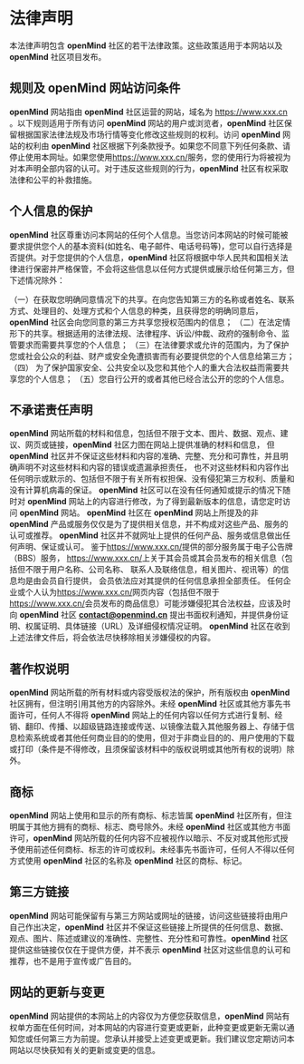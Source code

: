 # 法律声明

本法律声明包含 **openMind** 社区的若干法律政策。这些政策适用于本网站以及 **openMind** 社区项目发布。

## 规则及 openMind 网站访问条件

**openMind** 网站指由 **openMind** 社区运营的网站，域名为 <https://www.xxx.cn> 。以下规则适用于所有访问 **openMind** 网站的用户或浏览者，**openMind** 社区保留根据国家法律法规及市场行情等变化修改这些规则的权利。访问 **openMind** 网站的权利由 **openMind** 社区根据下列条款授予。如果您不同意下列任何条款、请停止使用本网址。如果您使用<https://www.xxx.cn/>服务，您的使用行为将被视为对本声明全部内容的认可。对于违反这些规则的行为，**openMind** 社区有权采取法律和公平的补救措施。

## 个人信息的保护

**openMind** 社区尊重访问本网站的任何个人信息。当您访问本网站的时候可能被要求提供您个人的基本资料(如姓名、电子邮件、电话号码等)，您可以自行选择是否提供。对于您提供的个人信息，**openMind** 社区将根据中华人民共和国相关法律进行保密并严格保管，不会将这些信息以任何方式提供或展示给任何第三方，但下述情况除外：

（一）在获取您明确同意情况下的共享。在向您告知第三方的名称或者姓名、联系方式、处理目的、处理方式和个人信息的种类，且获得您的明确同意后，**openMind** 社区会向您同意的第三方共享您授权范围内的信息；
（二）在法定情形下的共享。根据适用的法律法规、法律程序、诉讼/仲裁、政府的强制命令、监管要求而需要共享您的个人信息；
（三）在法律要求或允许的范围内，为了保护您或社会公众的利益、财产或安全免遭损害而有必要提供您的个人信息给第三方；
（四） 为了保护国家安全、公共安全以及您和其他个人的重大合法权益而需要共享您的个人信息；
（五）您自行公开的或者其他已经合法公开的您的个人信息。

## 不承诺责任声明

**openMind** 网站所载的材料和信息，包括但不限于文本、图片、数据、观点、建议、网页或链接，**openMind** 社区力图在网站上提供准确的材料和信息， 但 **openMind** 社区并不保证这些材料和内容的准确、完整、充分和可靠性，并且明确声明不对这些材料和内容的错误或遗漏承担责任， 也不对这些材料和内容作出任何明示或默示的、包括但不限于有关所有权担保、没有侵犯第三方权利、质量和没有计算机病毒的保证。 **openMind** 社区可以在没有任何通知或提示的情况下随时对 **openMind** 网站上的内容进行修改，为了得到最新版本的信息，请您定时访问 **openMind** 网站。 **openMind** 社区在 **openMind** 网站上所提及的非 **openMind** 产品或服务仅仅是为了提供相关信息，并不构成对这些产品、服务的认可或推荐。 **openMind** 社区并不就网址上提供的任何产品、服务或信息做出任何声明、保证或认可。 鉴于<https://www.xxx.cn/>提供的部分服务属于电子公告牌（BBS）服务， <https://www.xxx.cn/>上关于其会员或其会员发布的相关信息（包括但不限于用户名称、公司名称、 联系人及联络信息，相关图片、视讯等）的信息均是由会员自行提供， 会员依法应对其提供的任何信息承担全部责任。 任何企业或个人认为<https://www.xxx.cn/>网页内容（包括但不限于<https://www.xxx.cn/>会员发布的商品信息）可能涉嫌侵犯其合法权益，应该及时向 **openMind** 社区 **<contact@openmind.cn>** 提出书面权利通知，并提供身份证明、权属证明、具体链接（URL）及详细侵权情况证明。 **openMind** 社区在收到上述法律文件后，将会依法尽快移除相关涉嫌侵权的内容。

## 著作权说明

**openMind** 网站所载的所有材料或内容受版权法的保护，所有版权由 **openMind** 社区拥有，但注明引用其他方的内容除外。未经 **openMind** 社区或其他方事先书面许可，任何人不得将 **openMind** 网站上的任何内容以任何方式进行复制、经销、翻印、传播、以超级链路连接或传送、以镜像法载入其他服务器上、存储于信息检索系统或者其他任何商业目的的使用，但对于非商业目的的、用户使用的下载或打印（条件是不得修改，且须保留该材料中的版权说明或其他所有权的说明）除外。

## 商标

**openMind** 网站上使用和显示的所有商标、标志皆属 **openMind** 社区所有，但注明属于其他方拥有的商标、标志、商号除外。未经 **openMind** 社区或其他方书面许可，**openMind** 网站所载的任何内容不应被视作以暗示、不反对或其他形式授予使用前述任何商标、标志的许可或权利。未经事先书面许可，任何人不得以任何方式使用 **openMind** 社区的名称及 **openMind** 社区的商标、标记。

## 第三方链接

**openMind** 网站可能保留有与第三方网站或网址的链接，访问这些链接将由用户自己作出决定，**openMind** 社区并不保证这些链接上所提供的任何信息、数据、观点、图片、陈述或建议的准确性、完整性、充分性和可靠性。**openMind** 社区提供这些链接仅仅在于提供方便，并不表示 **openMind** 社区对这些信息的认可和推荐，也不是用于宣传或广告目的。

## 网站的更新与变更

**openMind** 网站提供的本网站上的内容仅为方便您获取信息，**openMind** 网站有权单方面在任何时间，对本网站的内容进行变更或更新，此种变更或更新无需以通知您或任何第三方为前提。您承认并接受上述变更或更新。我们建议您定期访问本网站以尽快获知有关的更新或变更的信息。

